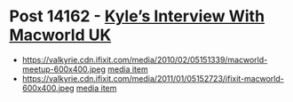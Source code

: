 # Post 14162 - [Kyle&#8217;s Interview With Macworld UK](https://www.ifixit.com/News/14162/kyles-interview-in-macworld-uk)

- https://valkyrie.cdn.ifixit.com/media/2010/02/05151339/macworld-meetup-600x400.jpeg [media item](media-28577.md)
- https://valkyrie.cdn.ifixit.com/media/2011/01/05152723/ifixit-macworld-600x400.jpeg [media item](media-28486.md)
